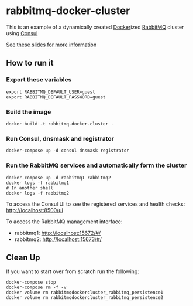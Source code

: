 # rabbitmq-docker-cluster

This is an example of a dynamically created [Docker](https://www.docker.com/)ized [RabbitMQ](https://www.rabbitmq.com/) cluster using [Consul](https://www.consul.io/)

[See these slides for more information](https://github.com/DockerOttawaMeetup/Slides/tree/master/2016-08-31-Rabbitmq-Docker-Cluster)

## How to run it

### Export these variables
```shell
export RABBITMQ_DEFAULT_USER=guest
export RABBITMQ_DEFAULT_PASSWORD=guest
```

### Build the image
```shell
docker build -t rabbitmq-docker-cluster .
```

### Run Consul, dnsmask and registrator
```shell
docker-compose up -d consul dnsmask registrator
```

### Run the RabbitMQ services and automatically form the cluster
```shell
docker-compose up -d rabbitmq1 rabbitmq2
docker logs -f rabbitmq1
# In another shell
docker logs -f rabbitmq2
```

To access the Consul UI to see the registered services and health checks:
[http://localhost:8500/ui](http://localhost:8500/ui)

To access the RabbitMQ management interface:
- rabbitmq1: [http://localhost:15672/#/](http://localhost:15672/#/)
- rabbitmq2: [http://localhost:15673/#/](http://localhost:15673/#/)

## Clean Up
If you want to start over from scratch run the following:
```
docker-compose stop
docker-compose rm -f -v
docker volume rm rabbitmqdockercluster_rabbitmq_persistence1
docker volume rm rabbitmqdockercluster_rabbitmq_persistence2
```
